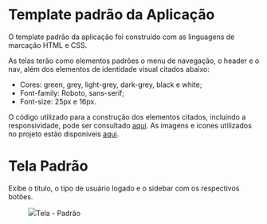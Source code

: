 # Template padrão da Aplicação

O template padrão da aplicação foi construído com as linguagens de marcação HTML e CSS.

As telas terão como elementos padrões o menu de navegação, o header e o nav, além dos elementos de identidade visual citados abaixo:

* Cores: green, grey, light-grey, dark-grey, black e white;                        
* Font-family: Roboto, sans-serif;
* Font-size: 25px e 16px.

O código utilizado para a construção dos elementos citados, incluindo a responsividade, pode ser consultado [aqui](https://github.com/ICEI-PUC-Minas-PMV-ADS/pmv-ads-2024-1-e1-proj-web-t6-pmv-ads-2024-1-e1-projeto_locacao/tree/main/codigo-fonte/template_page). As imagens e ícones utilizados no projeto estão disponíveis [aqui](https://github.com/ICEI-PUC-Minas-PMV-ADS/pmv-ads-2024-1-e1-proj-web-t6-pmv-ads-2024-1-e1-projeto_locacao/tree/main/codigo-fonte/src).

# Tela Padrão

Exibe o título, o tipo de usuário logado e o sidebar com os respectivos botões.
<figure> 
  <img src="pmv-ads-2024-1-e1-proj-web-t6-pmv-ads-2024-1-e1-projeto_locacao/codigo-fonte/src/images/template_page.png"
    <figcaption>Tela - Padrão</figcaption>
</figure>










